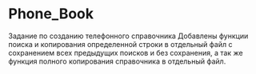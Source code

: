 # Phone_Book

Задание по созданию телефонного справочника
Добавлены функции поиска и копирования определенной строки в отдельный файл с сохранением всех предыдущих поисков и без сохранения, а так же функция полного копирования справочника в отдельный файл.
